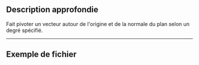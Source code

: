 ## Description approfondie
Fait pivoter un vecteur autour de l'origine et de la normale du plan selon un degré spécifié.
___
## Exemple de fichier



